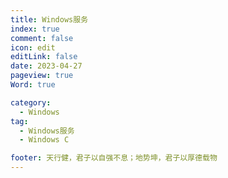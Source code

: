 ```yaml
---
title: Windows服务
index: true
comment: false
icon: edit
editLink: false
date: 2023-04-27
pageview: true
Word: true

category:
  - Windows
tag: 
  - Windows服务
  - Windows C

footer: 天行健，君子以自强不息；地势坤，君子以厚德载物
---
```


